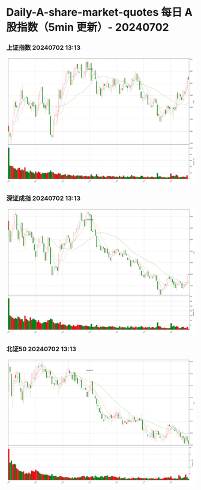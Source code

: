 
# Daily-A-share-market-quotes 每日 A 股指数（5min 更新）- 20240702

### 上证指数 20240702 13:13
![](./fig/2024/7/20240702-sh000001.png)

### 深证成指 20240702 13:13
![](./fig/2024/7/20240702-sz399001.png)

### 北证50 20240702 13:13
![](./fig/2024/7/20240702-bj899050.png)
